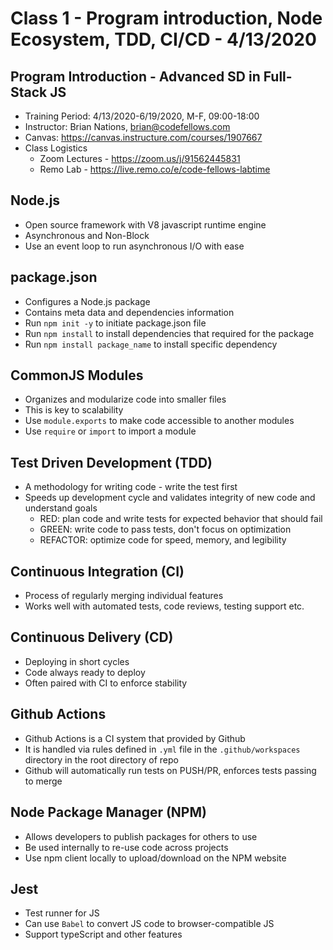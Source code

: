 # Class 1 - Program introduction, Node Ecosystem, TDD, CI/CD - 4/13/2020

## Program Introduction - Advanced SD in Full-Stack JS
* Training Period: 4/13/2020-6/19/2020, M-F, 09:00-18:00
* Instructor: Brian Nations, brian@codefellows.com
* Canvas: https://canvas.instructure.com/courses/1907667
* Class Logistics
  * Zoom Lectures - https://zoom.us/j/91562445831
  * Remo Lab - https://live.remo.co/e/code-fellows-labtime

## Node.js
* Open source framework with V8 javascript runtime engine
* Asynchronous and Non-Block
* Use an event loop to run asynchronous I/O with ease

## package.json
* Configures a Node.js package
* Contains meta data and dependencies information
* Run `npm init -y` to initiate package.json file
* Run `npm install` to install dependencies that required for the package
* Run `npm install package_name` to install specific dependency

## CommonJS Modules
* Organizes and modularize code into smaller files
* This is key to scalability
* Use `module.exports` to make code accessible to another modules
* Use `require` or `import` to import a module

## Test Driven Development (TDD)
* A methodology for writing code - write the test first
* Speeds up development cycle and validates integrity of new code and understand goals
  * RED: plan code and write tests for expected behavior that should fail
  * GREEN: write code to pass tests, don't focus on optimization
  * REFACTOR: optimize code for speed, memory, and legibility

## Continuous Integration (CI)
* Process of regularly merging individual features
* Works well with automated tests, code reviews, testing support etc.

## Continuous Delivery (CD)
* Deploying in short cycles
* Code always ready to deploy
* Often paired with CI to enforce stability

## Github Actions
* Github Actions is a CI system that provided by Github
* It is handled via rules defined in `.yml` file in the `.github/workspaces` directory in the root directory of repo
* Github will automatically run tests on PUSH/PR, enforces tests passing to merge

## Node Package Manager (NPM)
* Allows developers to publish packages for others to use
* Be used internally to re-use code across projects
* Use npm client locally to upload/download on the NPM website

## Jest
* Test runner for JS
* Can use `Babel` to convert JS code to browser-compatible JS
* Support typeScript and other features